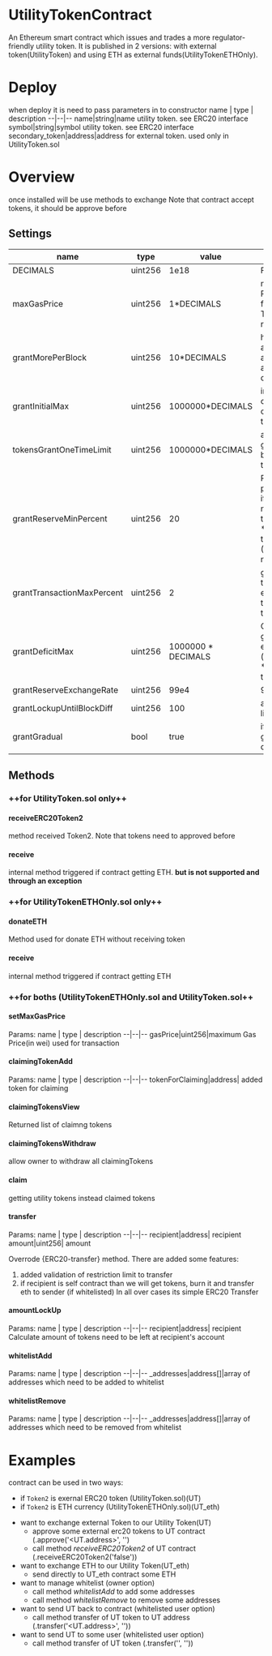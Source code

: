 # UtilityTokenContract
An Ethereum smart contract which issues and trades a more regulator-friendly utility token.
It is published in 2 versions: with external token(UtilityToken) and using ETH as external funds(UtilityTokenETHOnly).

# Deploy
when deploy it is need to pass parameters in to constructor
name  | type | description
--|--|--
name|string|name utility token. see ERC20 interface
symbol|string|symbol utility token. see ERC20 interface
secondary_token|address|address for external token. used only in UtilityToken.sol

# Overview
once installed will be use methods to exchange
Note that contract accept tokens, it should be approve before
## Settings
name|type|value|description
--|--|--|--
DECIMALS|uint256|1e18|Fraction part.
maxGasPrice|uint256|1*DECIMALS|maximum Gas Price(in wei) used for transaction. Transaction fail if reached limit
grantMorePerBlock|uint256|10*DECIMALS|how many tokens available to grant after each block after contract deployed
grantInitialMax|uint256|1000000*DECIMALS|initial amount that can be granted by contract without transactions failing
tokensGrantOneTimeLimit|uint256|1000000*DECIMALS|amount that can be granted one-time by contract without transactions failing
grantReserveMinPercent|uint256|20|Reserve min percent. Grant fails if we would have new token1outstanding * exchangeRate > token2balance * (100 - this number) / 100
grantTransactionMaxPercent|uint256|2| grant fails if token1beingSent * exchangeRate > token2balance * this number / 100
grantDeficitMax|uint256|1000000 * DECIMALS| Grant fails if grantDeficitMax exceeds (token1outstanding * exchangeRate - token2balance)
grantReserveExchangeRate|uint256|99e4| 99% mul 1e6
grantLockupUntilBlockDiff|uint256|100| added block count limit for each claim
grantGradual|bool|true| if true then limit is gradually decreasing

## Methods
### ++for UtilityToken.sol only++
#### receiveERC20Token2
method received Token2.
Note that tokens need to approved before
#### receive
internal method triggered if contract getting ETH. **but is not supported and through an exception**

### ++for UtilityTokenETHOnly.sol only++
#### donateETH
Method used for donate ETH without receiving token
#### receive
internal method triggered if contract getting ETH

### ++for boths (UtilityTokenETHOnly.sol and UtilityToken.sol++
#### setMaxGasPrice
Params:
name  | type | description
--|--|--
gasPrice|uint256|maximum Gas Price(in wei) used for transaction
#### claimingTokenAdd
Params:
name  | type | description
--|--|--
tokenForClaiming|address| added token for claiming
#### claimingTokensView
Returned list of claimng tokens

#### claimingTokensWithdraw
allow owner to withdraw all claimingTokens

#### claim
getting utility tokens instead claimed tokens

#### transfer
Params:
name  | type | description
--|--|--
recipient|address| recipient
amount|uint256| amount

Overrode {ERC20-transfer} method.
There are added some features:
1. added validation of restriction limit to transfer
2. if recipient is self contract than we will 
  get tokens, burn it and transfer eth to sender (if whitelisted)
  In all over cases its simple ERC20 Transfer

#### amountLockUp
Params:
name  | type | description
--|--|--
recipient|address| recipient
Calculate amount of tokens need to be left at recipient's account

#### whitelistAdd
Params:
name  | type | description
--|--|--
_addresses|address[]|array of addresses which need to be added to whitelist

#### whitelistRemove
Params:
name  | type | description
--|--|--
_addresses|address[]|array of addresses which need to be removed from whitelist

# Examples
contract can be used in two ways:
- if `Token2` is exernal ERC20 token (UtilityToken.sol)(UT)
- if `Token2` is ETH currency (UtilityTokenETHOnly.sol)(UT_eth)

* want to exchange external Token to our Utility Token(UT)
    * approve some external erc20 tokens to UT contract (<external Token>.approve('<UT.address>', '<amount>')
    * call method *receiveERC20Token2* of UT contract (<UT Token>.receiveERC20Token2('false'))
* want to exchange ETH to our Utility Token(UT_eth)
    * send directly to UT_eth contract some ETH
* want to manage whitelist (owner option)
    * call method *whitelistAdd* to add some addresses
    * call method *whitelistRemove* to remove some addresses
* want to send UT back to contract (whitelisted user option)
    * call method transfer of UT token to UT address (<UT Token>.transfer('<UT.address>', '<amount>'))
* want to send UT to some user (whitelisted user option)
    * call method transfer of UT token (<UT Token>.transfer('<recipient address>', '<amount>'))
